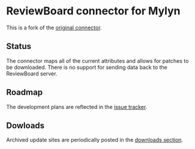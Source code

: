 ReviewBoard connector for Mylyn
===============================

This is a fork of the [original connector](http://github.com/mknittig/ereviewboard).

Status
------

The connector maps all of the current attributes and allows for patches to be downloaded.
There is no support for sending data back to the ReviewBoard server.

Roadmap
-------

The development plans are reflected in the [issue tracker](ereviewboard/issues).

Dowloads
--------

Archived update sites are periodically posted in the [downloads section](ereviewboard/archives/master).
